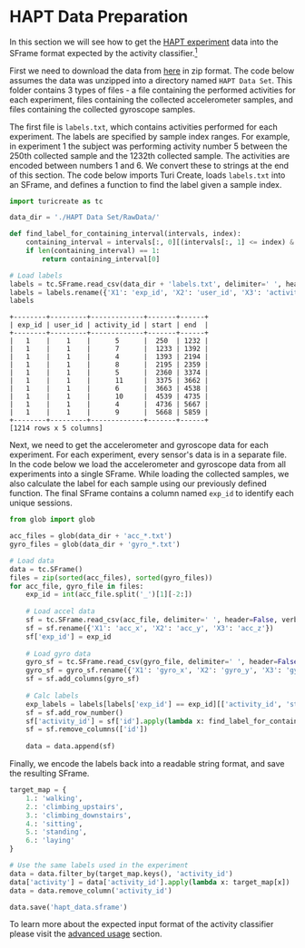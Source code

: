 # HAPT Data Preparation

In this section we will see how to get the [HAPT experiment](http://archive.ics.uci.edu/ml/datasets/Smartphone-Based+Recognition+of+Human+Activities+and+Postural+Transitions) data into the SFrame format expected by the activity classifier.[<sup>1</sup>](../datasets.md)

First we need to download the data from [here](http://archive.ics.uci.edu/ml/machine-learning-databases/00341/HAPT%20Data%20Set.zip) in zip format. The code below assumes the data was unzipped into a directory named `HAPT Data Set`. This folder contains 3 types of files - a file containing the performed activities for each experiment, files containing the collected accelerometer samples, and files containing the collected gyroscope samples.

The first file is `labels.txt`, which contains activities performed for each experiment. The labels are specified by sample index ranges. For example, in experiment 1 the subject was performing activity number 5 between the 250th collected sample and the 1232th collected sample. The activities are encoded between numbers 1 and 6. We convert these to strings at the end of this section. The code below imports Turi Create, loads `labels.txt` into an SFrame, and defines a function to find the label given a sample index.

```python
import turicreate as tc

data_dir = './HAPT Data Set/RawData/'

def find_label_for_containing_interval(intervals, index):
    containing_interval = intervals[:, 0][(intervals[:, 1] <= index) & (index <= intervals[:, 2])]
    if len(containing_interval) == 1:
        return containing_interval[0]

# Load labels
labels = tc.SFrame.read_csv(data_dir + 'labels.txt', delimiter=' ', header=False, verbose=False)
labels = labels.rename({'X1': 'exp_id', 'X2': 'user_id', 'X3': 'activity_id', 'X4': 'start', 'X5': 'end'})
labels
```

```no-highlight
+--------+---------+-------------+-------+------+
| exp_id | user_id | activity_id | start | end  |
+--------+---------+-------------+-------+------+
|   1    |    1    |      5      |  250  | 1232 |
|   1    |    1    |      7      |  1233 | 1392 |
|   1    |    1    |      4      |  1393 | 2194 |
|   1    |    1    |      8      |  2195 | 2359 |
|   1    |    1    |      5      |  2360 | 3374 |
|   1    |    1    |      11     |  3375 | 3662 |
|   1    |    1    |      6      |  3663 | 4538 |
|   1    |    1    |      10     |  4539 | 4735 |
|   1    |    1    |      4      |  4736 | 5667 |
|   1    |    1    |      9      |  5668 | 5859 |
+--------+---------+-------------+-------+------+
[1214 rows x 5 columns]
```

Next, we need to get the accelerometer and gyroscope data for each experiment. For each experiment, every sensor's data is in a separate file. In the code below we load the accelerometer and gyroscope data from all experiments into a single SFrame. While loading the collected samples, we also calculate the label for each sample using our previously defined function. The final SFrame contains a column named `exp_id` to identify each unique sessions. 

```python
from glob import glob

acc_files = glob(data_dir + 'acc_*.txt')
gyro_files = glob(data_dir + 'gyro_*.txt')

# Load data
data = tc.SFrame()
files = zip(sorted(acc_files), sorted(gyro_files))
for acc_file, gyro_file in files:
    exp_id = int(acc_file.split('_')[1][-2:])
    
    # Load accel data
    sf = tc.SFrame.read_csv(acc_file, delimiter=' ', header=False, verbose=False)
    sf = sf.rename({'X1': 'acc_x', 'X2': 'acc_y', 'X3': 'acc_z'})
    sf['exp_id'] = exp_id
    
    # Load gyro data
    gyro_sf = tc.SFrame.read_csv(gyro_file, delimiter=' ', header=False, verbose=False)
    gyro_sf = gyro_sf.rename({'X1': 'gyro_x', 'X2': 'gyro_y', 'X3': 'gyro_z'})
    sf = sf.add_columns(gyro_sf)
    
    # Calc labels
    exp_labels = labels[labels['exp_id'] == exp_id][['activity_id', 'start', 'end']].to_numpy()
    sf = sf.add_row_number()
    sf['activity_id'] = sf['id'].apply(lambda x: find_label_for_containing_interval(exp_labels, x))
    sf = sf.remove_columns(['id'])
    
    data = data.append(sf)
```

Finally, we encode the labels back into a readable string format, and save the resulting SFrame.

```python
target_map = {
    1.: 'walking',          
    2.: 'climbing_upstairs',
    3.: 'climbing_downstairs',
    4.: 'sitting',
    5.: 'standing',
    6.: 'laying'
}

# Use the same labels used in the experiment
data = data.filter_by(target_map.keys(), 'activity_id')
data['activity'] = data['activity_id'].apply(lambda x: target_map[x])
data = data.remove_column('activity_id')

data.save('hapt_data.sframe')
```

To learn more about the expected input format of the activity classifier please visit the [advanced usage](advanced-usage.md) section.
